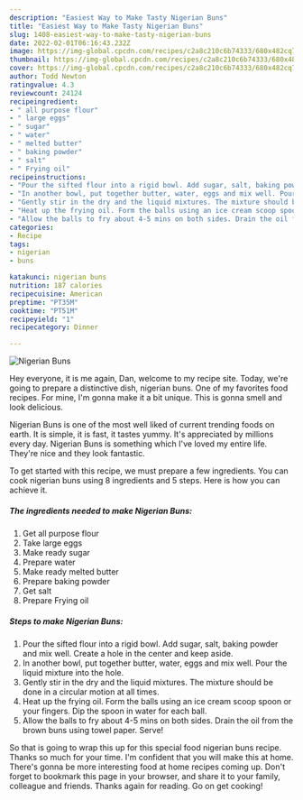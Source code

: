 ```yaml
---
description: "Easiest Way to Make Tasty Nigerian Buns"
title: "Easiest Way to Make Tasty Nigerian Buns"
slug: 1408-easiest-way-to-make-tasty-nigerian-buns
date: 2022-02-01T06:16:43.232Z
image: https://img-global.cpcdn.com/recipes/c2a8c210c6b74333/680x482cq70/nigerian-buns-recipe-main-photo.jpg
thumbnail: https://img-global.cpcdn.com/recipes/c2a8c210c6b74333/680x482cq70/nigerian-buns-recipe-main-photo.jpg
cover: https://img-global.cpcdn.com/recipes/c2a8c210c6b74333/680x482cq70/nigerian-buns-recipe-main-photo.jpg
author: Todd Newton
ratingvalue: 4.3
reviewcount: 24124
recipeingredient:
- " all purpose flour"
- " large eggs"
- " sugar"
- " water"
- " melted butter"
- " baking powder"
- " salt"
- " Frying oil"
recipeinstructions:
- "Pour the sifted flour into a rigid bowl. Add sugar, salt, baking powder and mix well. Create a hole in the center and keep aside."
- "In another bowl, put together butter, water, eggs and mix well. Pour the liquid mixture into the hole."
- "Gently stir in the dry and the liquid mixtures. The mixture should be done in a circular motion at all times."
- "Heat up the frying oil. Form the balls using an ice cream scoop spoon or your fingers. Dip the spoon in water for each ball."
- "Allow the balls to fry about 4-5 mins on both sides. Drain the oil from the brown buns using towel paper. Serve!"
categories:
- Recipe
tags:
- nigerian
- buns

katakunci: nigerian buns 
nutrition: 187 calories
recipecuisine: American
preptime: "PT35M"
cooktime: "PT51M"
recipeyield: "1"
recipecategory: Dinner

---
```



![Nigerian Buns](https://img-global.cpcdn.com/recipes/c2a8c210c6b74333/680x482cq70/nigerian-buns-recipe-main-photo.jpg)

Hey everyone, it is me again, Dan, welcome to my recipe site. Today, we're going to prepare a distinctive dish, nigerian buns. One of my favorites food recipes. For mine, I'm gonna make it a bit unique. This is gonna smell and look delicious.

Nigerian Buns is one of the most well liked of current trending foods on earth. It is simple, it is fast, it tastes yummy. It's appreciated by millions every day. Nigerian Buns is something which I've loved my entire life. They're nice and they look fantastic.




To get started with this recipe, we must prepare a few ingredients. You can cook nigerian buns using 8 ingredients and 5 steps. Here is how you can achieve it.

<!--inarticleads1-->

##### The ingredients needed to make Nigerian Buns:

1. Get  all purpose flour
1. Take  large eggs
1. Make ready  sugar
1. Prepare  water
1. Make ready  melted butter
1. Prepare  baking powder
1. Get  salt
1. Prepare  Frying oil




<!--inarticleads2-->

##### Steps to make Nigerian Buns:

1. Pour the sifted flour into a rigid bowl. Add sugar, salt, baking powder and mix well. Create a hole in the center and keep aside.
1. In another bowl, put together butter, water, eggs and mix well. Pour the liquid mixture into the hole.
1. Gently stir in the dry and the liquid mixtures. The mixture should be done in a circular motion at all times.
1. Heat up the frying oil. Form the balls using an ice cream scoop spoon or your fingers. Dip the spoon in water for each ball.
1. Allow the balls to fry about 4-5 mins on both sides. Drain the oil from the brown buns using towel paper. Serve!




So that is going to wrap this up for this special food nigerian buns recipe. Thanks so much for your time. I'm confident that you will make this at home. There's gonna be more interesting food at home recipes coming up. Don't forget to bookmark this page in your browser, and share it to your family, colleague and friends. Thanks again for reading. Go on get cooking!
